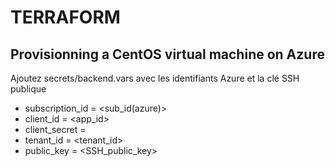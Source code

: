 # TERRAFORM
## Provisionning a CentOS virtual machine on Azure

Ajoutez secrets/backend.vars avec les identifiants Azure et la clé SSH publique

- subscription_id = <sub_id(azure)>
- client_id       = <app_id>
- client_secret   = <password>
- tenant_id       = <tenant_id>
- public_key      = <SSH_public_key>
